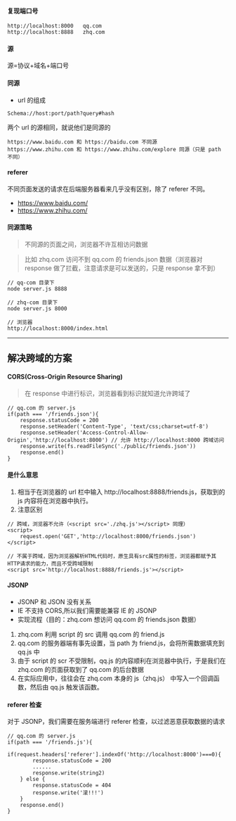#### 复现端口号
``` 
http://localhost:8000   qq.com
http://localhost:8888   zhq.com
```

#### 源
源=协议+域名+端口号

#### 同源
* url 的组成
```
Schema://host:port/path?query#hash
```
两个 url 的源相同，就说他们是同源的
```
https://www.baidu.com 和 https://baidu.com 不同源
https://www.zhihu.com 和 https://www.zhihu.com/explore 同源（只是 path 不同）
```
#### referer
不同页面发送的请求在后端服务器看来几乎没有区别，除了 referer 不同。
* https://www.baidu.com/
* https://www.zhihu.com/

#### 同源策略
> 不同源的页面之间，浏览器不许互相访问数据

> 比如 zhq.com 访问不到 qq.com 的 friends.json 数据（浏览器对 response 做了拦截，注意请求是可以发送的，只是 response 拿不到）
```
// qq-com 目录下
node server.js 8888

// zhq-com 目录下
node server.js 8000
```
```
// 浏览器
http://localhost:8000/index.html
```
---
## 解决跨域的方案
#### CORS(Cross-Origin Resource Sharing) 
> 在 response 中进行标识，浏览器看到标识就知道允许跨域了
```
// qq.com 的 server.js
if(path === '/friends.json'){
    response.statusCode = 200
    response.setHeader('Content-Type', 'text/css;charset=utf-8')
    response.setHeader('Access-Control-Allow-Origin','http://localhost:8000') // 允许 http://localhost:8000 跨域访问
    response.write(fs.readFileSync('./public/friends.json'))
    response.end()
}
```

#### <script src='http://localhost:8888/friends.js'></script> 是什么意思
1. 相当于在浏览器的 url 栏中输入 http://localhost:8888/friends.js，获取到的 js 内容将在浏览器中执行。
2. 注意区别
``` 
// 跨域，浏览器不允许（<script src='./zhq.js'></script> 同理）
<script>
    request.open('GET','http://localhost:8000/friends.json')
</script>
```
``` 
// 不属于跨域，因为浏览器解析HTML代码时，原生具有src属性的标签，浏览器都赋予其HTTP请求的能力，而且不受跨域限制
<script src='http://localhost:8888/friends.js'></script>
```
#### JSONP
* JSONP 和 JSON 没有关系
* IE 不支持 CORS,所以我们需要能兼容 IE 的 JSONP
* 实现流程（目的：zhq.com 想访问 qq.com 的 friends.json 数据）
1. zhq.com 利用 script 的 src 调用 qq.com 的 friend.js
2. qq.com 的服务器端有事先设置，当 path 为 friend.js，会将所需数据填充到 qq.js 中
3. 由于 script 的 scr 不受限制，qq.js 的内容顺利在浏览器中执行，于是我们在 zhq.com 的页面获取到了 qq.com 的后台数据
4. 在实际应用中，往往会在 zhq.com 本身的 js（zhq.js） 中写入一个回调函数，然后由 qq.js 触发该函数。

#### referer 检查
对于 JSONP，我们需要在服务端进行 referer 检查，以过滤恶意获取数据的请求
```
// qq.com 的 server.js
if(path === '/friends.js'){
    if(request.headers['referer'].indexOf('http://localhost:8000')===0){
        response.statusCode = 200
        ......
        response.write(string2)
    } else {
        response.statusCode = 404
        response.write('滚!!!')
    }
    response.end()
}
```
